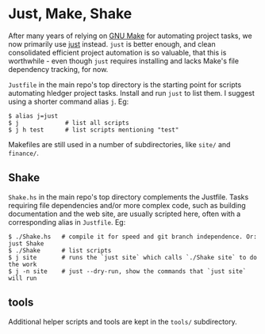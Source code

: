 # Just, Make, Shake

After many years of relying on [GNU Make](https://www.gnu.org/software/make) for automating project tasks,
we now primarily use [just](https://github.com/casey/just) instead.
`just` is better enough, and clean consolidated efficient project automation is so valuable, that this is worthwhile -
even though `just` requires installing and lacks Make's file dependency tracking, for now.

`Justfile` in the main repo's top directory is the starting point for scripts automating hledger project tasks.
Install and run `just` to list them. I suggest using a shorter command alias `j`. Eg:

```cli
$ alias j=just
$ j             # list all scripts
$ j h test      # list scripts mentioning "test"
```

Makefiles are still used in a number of subdirectories, like `site/` and `finance/`.

## Shake

`Shake.hs` in the main repo's top directory complements the Justfile.
Tasks requiring file dependencies and/or more complex code, such as building documentation and the web site,
are usually scripted here, often with a corresponding alias in `Justfile`.
Eg:

```cli
$ ./Shake.hs   # compile it for speed and git branch independence. Or: just Shake
$ ./Shake      # list scripts
$ j site       # runs the `just site` which calls `./Shake site` to do the work
$ j -n site    # just --dry-run, show the commands that `just site` will run
```

## tools

Additional helper scripts and tools are kept in the `tools/` subdirectory.

